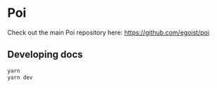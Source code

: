 # Poi

Check out the main Poi repository here: https://github.com/egoist/poi

## Developing docs

```bash
yarn 
yarn dev
```
